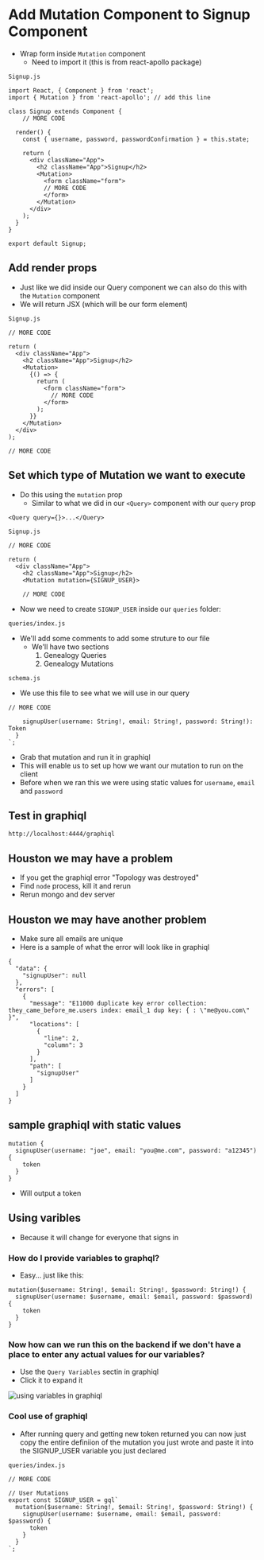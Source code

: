 # Add Mutation Component to Signup Component
* Wrap form inside `Mutation` component
    - Need to import it (this is from react-apollo package)

`Signup.js`

```
import React, { Component } from 'react';
import { Mutation } from 'react-apollo'; // add this line

class Signup extends Component {
    // MORE CODE

  render() {
    const { username, password, passwordConfirmation } = this.state;

    return (
      <div className="App">
        <h2 className="App">Signup</h2>
        <Mutation>
          <form className="form">
          // MORE CODE
          </form>
        </Mutation>
      </div>
    );
  }
}

export default Signup;
```

## Add render props
* Just like we did inside our Query component we can also do this with the `Mutation` component
* We will return JSX (which will be our form element)

`Signup.js`

```
// MORE CODE

return (
  <div className="App">
    <h2 className="App">Signup</h2>
    <Mutation>
      {() => {
        return (
          <form className="form">
            // MORE CODE
          </form>
        );
      }}
    </Mutation>
  </div>
);

// MORE CODE
```

## Set which type of Mutation we want to execute
* Do this using the `mutation` prop
    - Similar to what we did in our `<Query>` component with our `query` prop

`<Query query={}>...</Query>`

`Signup.js`

```
// MORE CODE

return (
  <div className="App">
    <h2 className="App">Signup</h2>
    <Mutation mutation={SIGNUP_USER}>

    // MORE CODE
```

* Now we need to create `SIGNUP_USER` inside our `queries` folder:

`queries/index.js`

* We'll add some comments to add some struture to our file
    - We'll have two sections
        1. Genealogy Queries
        2. Genealogy Mutations

`schema.js`
* We use this file to see what we will use in our query

```
// MORE CODE

    signupUser(username: String!, email: String!, password: String!): Token
  }
`;
```

* Grab that mutation and run it in graphiql
* This will enable us to set up how we want our mutation to run on the client
* Before when we ran this we were using static values for `username`, `email` and `password`

## Test in graphiql

`http://localhost:4444/graphiql`

## Houston we may have a problem
* If you get the graphiql error "Topology was destroyed"
* Find `node` process, kill it and rerun
* Rerun mongo and dev server

## Houston we may have another problem
* Make sure all emails are unique
* Here is a sample of what the error will look like in graphiql

```
{
  "data": {
    "signupUser": null
  },
  "errors": [
    {
      "message": "E11000 duplicate key error collection: they_came_before_me.users index: email_1 dup key: { : \"me@you.com\" }",
      "locations": [
        {
          "line": 2,
          "column": 3
        }
      ],
      "path": [
        "signupUser"
      ]
    }
  ]
}
```

## sample graphiql with static values

```
mutation {
  signupUser(username: "joe", email: "you@me.com", password: "a12345") {
    token
  }
}
```

* Will output a token

## Using varibles
* Because it will change for everyone that signs in

### How do I provide variables to graphql?
* Easy... just like this:

```
mutation($username: String!, $email: String!, $password: String!) {
  signupUser(username: $username, email: $email, password: $password) {
    token
  }
}
```

### Now how can we run this on the backend if we don't have a place to enter any actual values for our variables?
* Use the `Query Variables` sectin in graphiql
* Click it to expand it

![using variables in graphiql](https://i.imgur.com/nddPEHm.png)

### Cool use of graphiql
* After running query and getting new token returned you can now just copy the entire definiion of the mutation you just wrote and paste it into the SIGNUP_USER variable you just declared

`queries/index.js`

```
// MORE CODE

// User Mutations
export const SIGNUP_USER = gql`
  mutation($username: String!, $email: String!, $password: String!) {
    signupUser(username: $username, email: $email, password: $password) {
      token
    }
  }
`;
```


